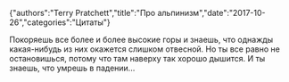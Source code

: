 {"authors":"Terry Pratchett","title":"Про альпинизм","date":"2017-10-26","categories":"Цитаты"}

Покоряешь все более и более высокие горы и знаешь, что однажды какая-нибудь из них окажется слишком отвесной. Но ты все равно не остановишься, потому что там наверху так хорошо дышится. И ты знаешь, что умрешь в падении...
